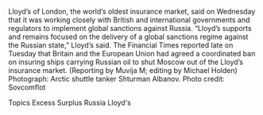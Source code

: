Lloyd’s of London, the world’s oldest insurance market, said on Wednesday that it was working closely with British and international governments and regulators to implement global sanctions against Russia.
“Lloyd’s supports and remains focused on the delivery of a global sanctions regime against the Russian state,” Lloyd’s said.
The Financial Times reported late on Tuesday that Britain and the European Union had agreed a coordinated ban on insuring ships carrying Russian oil to shut Moscow out of the Lloyd’s insurance market.
(Reporting by Muvija M; editing by Michael Holden)
Photograph: Arctic shuttle tanker Shturman Albanov. Photo credit: Sovcomflot

Topics
Excess Surplus
Russia
Lloyd's
